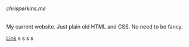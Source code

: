 ###### chrisperkins.me

My current website. Just plain old HTML and CSS. No need to be fancy.

[Link](http://www.chrisperkins.me)
s
s
s
s
